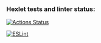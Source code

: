 ### Hexlet tests and linter status:
[![Actions Status](https://github.com/alexdesyatnik/frontend-project-lvl2/workflows/hexlet-check/badge.svg)](https://github.com/alexdesyatnik/frontend-project-lvl2/actions)

[![ESLint](https://github.com/alexdesyatnik/frontend-project-lvl2/actions/workflows/eslint.yml/badge.svg)](https://github.com/alexdesyatnik/frontend-project-lvl2/actions/workflows/eslint.yml)

